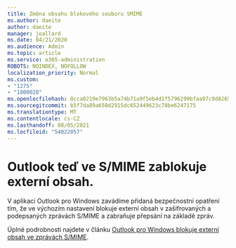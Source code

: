 ```yaml
---
title: Změna obsahu blokového souboru SMIME
ms.author: daeite
author: daeite
manager: joallard
ms.date: 04/21/2020
ms.audience: Admin
ms.topic: article
ms.service: o365-administration
ROBOTS: NOINDEX, NOFOLLOW
localization_priority: Normal
ms.custom:
- "1275"
- "1800028"
ms.openlocfilehash: 0cca0219e7963b5a74b71a9f5eb4d1f5796299bfaa97c9d8265dcbf3f641b172
ms.sourcegitcommit: b5f7da89a650d2915dc652449623c78be6247175
ms.translationtype: MT
ms.contentlocale: cs-CZ
ms.lasthandoff: 08/05/2021
ms.locfileid: "54022057"
---
```

# <a name="outlook-will-now-default-block-external-content-in-smime"></a>Outlook teď ve S/MIME zablokuje externí obsah.

V aplikaci Outlook pro Windows zavádíme přidaná bezpečnostní opatření tím, že ve výchozím nastavení blokuje externí obsah v zašifrovaných a podepsaných zprávách S/MIME a zabraňuje přepsání na základě zpráv.

Úplné podrobnosti najdete v článku [Outlook pro Windows blokuje externí obsah ve zprávách S/MIME](https://support.office.com/article/2d3a4af1-fe41-475f-a888-fc7b997d112e).